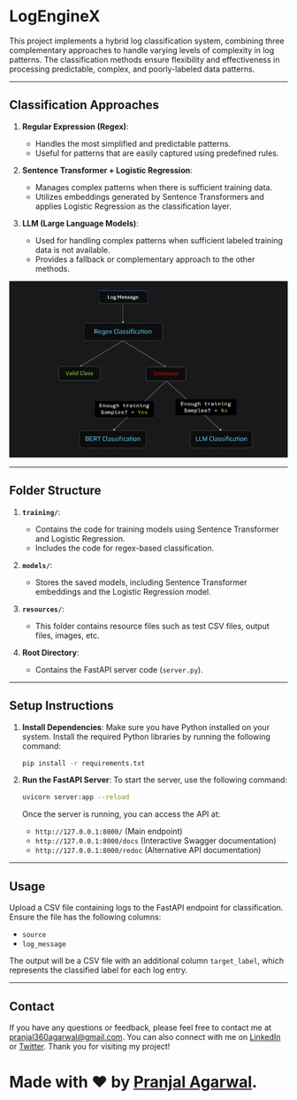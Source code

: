 # LogEngineX

This project implements a hybrid log classification system, combining three complementary approaches to handle varying levels of complexity in log patterns. The classification methods ensure flexibility and effectiveness in processing predictable, complex, and poorly-labeled data patterns.

---

## Classification Approaches

1. **Regular Expression (Regex)**:

   - Handles the most simplified and predictable patterns.
   - Useful for patterns that are easily captured using predefined rules.

2. **Sentence Transformer + Logistic Regression**:

   - Manages complex patterns when there is sufficient training data.
   - Utilizes embeddings generated by Sentence Transformers and applies Logistic Regression as the classification layer.

3. **LLM (Large Language Models)**:
   - Used for handling complex patterns when sufficient labeled training data is not available.
   - Provides a fallback or complementary approach to the other methods.

![architecture](resources/arch.png)

---

## Folder Structure

1. **`training/`**:

   - Contains the code for training models using Sentence Transformer and Logistic Regression.
   - Includes the code for regex-based classification.

2. **`models/`**:

   - Stores the saved models, including Sentence Transformer embeddings and the Logistic Regression model.

3. **`resources/`**:

   - This folder contains resource files such as test CSV files, output files, images, etc.

4. **Root Directory**:
   - Contains the FastAPI server code (`server.py`).

---

## Setup Instructions

1. **Install Dependencies**:
   Make sure you have Python installed on your system. Install the required Python libraries by running the following command:

   ```bash
   pip install -r requirements.txt
   ```

2. **Run the FastAPI Server**:
   To start the server, use the following command:

   ```bash
   uvicorn server:app --reload
   ```

   Once the server is running, you can access the API at:

   - `http://127.0.0.1:8000/` (Main endpoint)
   - `http://127.0.0.1:8000/docs` (Interactive Swagger documentation)
   - `http://127.0.0.1:8000/redoc` (Alternative API documentation)

---

## Usage

Upload a CSV file containing logs to the FastAPI endpoint for classification. Ensure the file has the following columns:

- `source`
- `log_message`

The output will be a CSV file with an additional column `target_label`, which represents the classified label for each log entry.

---

## Contact

If you have any questions or feedback, please feel free to contact me at [pranjal360agarwal@gmail.com](mailto:pranjal360agarwal@gmail.com). You can also connect with me on [LinkedIn](https://www.linkedin.com/in/pranjalagarwal99/) or [Twitter](https://twitter.com/Pranjal12393385). Thank you for visiting my project!

# Made with ❤ by [Pranjal Agarwal](https://github.com/Pranjal360Agarwal).
